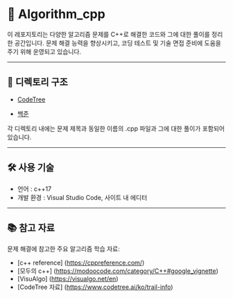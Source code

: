 # 🧠 Algorithm_cpp
이 레포지토리는 다양한 알고리즘 문제를 C++로 해결한 코드와 그에 대한 풀이를 정리한 공간입니다. 문제 해결 능력을 향상시키고, 코딩 테스트 및 기술 면접 준비에 도움을 주기 위해 운영되고 있습니다.

----

## 📁 디렉토리 구조

* [CodeTree](https://github.com/OstenHun/Algorithm_cpp/tree/0d34273e9b18b82d6f89d04deebcb2c10f706598/CodeTree)

* [백준](https://github.com/OstenHun/Algorithm_cpp/tree/0d34273e9b18b82d6f89d04deebcb2c10f706598/%EB%B0%B1%EC%A4%80)

각 디렉토리 내에는 문제 제목과 동일한 이름의 .cpp 파일과 그에 대한 풀이가 포함되어 있습니다.

----

## 🛠️ 사용 기술
* 언어 : c++17
* 개발 환경 : Visual Studio Code, 사이트 내 에디터

----

## 📚 참고 자료
문제 해결에 참고한 주요 알고리즘 학습 자료:
* [c++ reference] (https://cppreference.com/)
* [모두의 c++] (https://modoocode.com/category/C++#google_vignette)
* [VisuAlgo] (https://visualgo.net/en)
* [CodeTree 자료] (https://www.codetree.ai/ko/trail-info)

